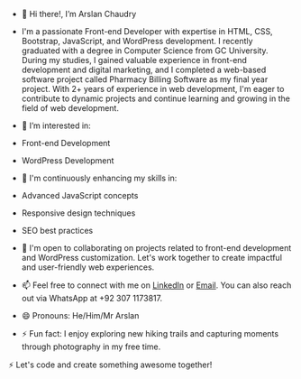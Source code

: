 - 👋 Hi there!, I’m Arslan Chaudry
- I'm a passionate Front-end Developer with expertise in HTML, CSS, Bootstrap, JavaScript, and WordPress development. I recently graduated with a degree in Computer Science from GC University. During my studies, I gained valuable experience in front-end development and digital marketing, and I completed a web-based software project called Pharmacy Billing Software as my final year project. With 2+ years of experience in web development, I'm eager to contribute to dynamic projects and continue learning and growing in the field of web development.

- 👀 I’m interested in:
- Front-end Development
- WordPress Development

- 🌱 I'm continuously enhancing my skills in:
- Advanced JavaScript concepts
- Responsive design techniques
- SEO best practices

- 💞️ I'm open to collaborating on projects related to front-end development and WordPress customization. Let's work together to create impactful and user-friendly web experiences.

- 📫 Feel free to connect with me on [LinkedIn](https://www.linkedin.com/in/misterarslan7/) or [Email](misterarslan7@gmail.com). You can also reach out via WhatsApp at +92 307 1173817.

- 😄 Pronouns: He/Him/Mr Arslan

- ⚡ Fun fact: I enjoy exploring new hiking trails and capturing moments through photography in my free time.


⚡ Let's code and create something awesome together!

